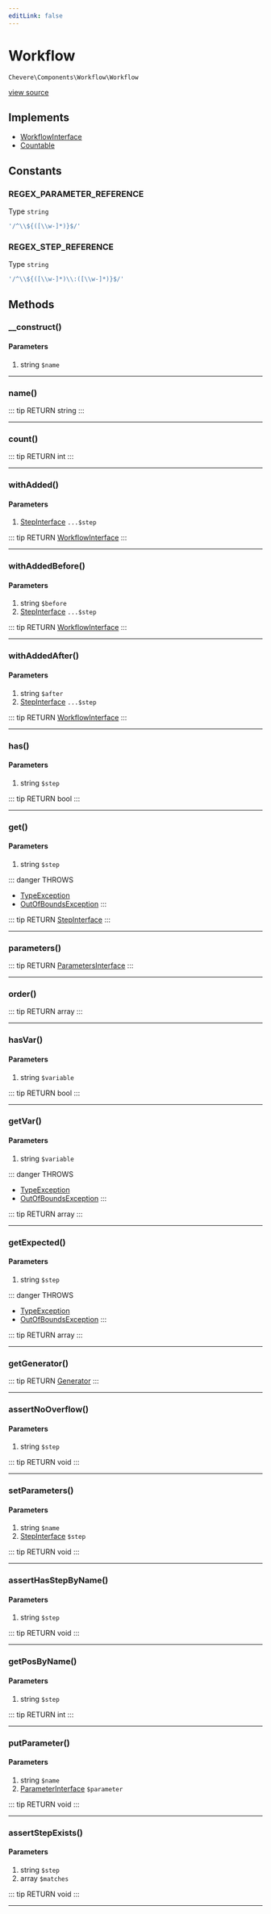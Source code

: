 ```yaml
---
editLink: false
---
```


# Workflow

`Chevere\Components\Workflow\Workflow`

[view source](https://github.com/chevere/chevere/blob/master/Workflow/Workflow.php)

## Implements

- [WorkflowInterface](../../Interfaces/Workflow/WorkflowInterface.md)
- [Countable](https://www.php.net/manual/class.countable)

## Constants

### REGEX_PARAMETER_REFERENCE

Type `string`

```php
'/^\\${([\\w-]*)}$/'
```

### REGEX_STEP_REFERENCE

Type `string`

```php
'/^\\${([\\w-]*)\\:([\\w-]*)}$/'
```

## Methods

### __construct()

#### Parameters

1. string `$name`

---

### name()

::: tip RETURN
string
:::

---

### count()

::: tip RETURN
int
:::

---

### withAdded()

#### Parameters

1. [StepInterface](../../Interfaces/Workflow/StepInterface.md) `...$step`

::: tip RETURN
[WorkflowInterface](../../Interfaces/Workflow/WorkflowInterface.md)
:::

---

### withAddedBefore()

#### Parameters

1. string `$before`
2. [StepInterface](../../Interfaces/Workflow/StepInterface.md) `...$step`

::: tip RETURN
[WorkflowInterface](../../Interfaces/Workflow/WorkflowInterface.md)
:::

---

### withAddedAfter()

#### Parameters

1. string `$after`
2. [StepInterface](../../Interfaces/Workflow/StepInterface.md) `...$step`

::: tip RETURN
[WorkflowInterface](../../Interfaces/Workflow/WorkflowInterface.md)
:::

---

### has()

#### Parameters

1. string `$step`

::: tip RETURN
bool
:::

---

### get()

#### Parameters

1. string `$step`

::: danger THROWS
- [TypeException](../../Exceptions/Core/TypeException.md) 
- [OutOfBoundsException](../../Exceptions/Core/OutOfBoundsException.md) 
:::

::: tip RETURN
[StepInterface](../../Interfaces/Workflow/StepInterface.md)
:::

---

### parameters()

::: tip RETURN
[ParametersInterface](../../Interfaces/Parameter/ParametersInterface.md)
:::

---

### order()

::: tip RETURN
array
:::

---

### hasVar()

#### Parameters

1. string `$variable`

::: tip RETURN
bool
:::

---

### getVar()

#### Parameters

1. string `$variable`

::: danger THROWS
- [TypeException](../../Exceptions/Core/TypeException.md) 
- [OutOfBoundsException](../../Exceptions/Core/OutOfBoundsException.md) 
:::

::: tip RETURN
array
:::

---

### getExpected()

#### Parameters

1. string `$step`

::: danger THROWS
- [TypeException](../../Exceptions/Core/TypeException.md) 
- [OutOfBoundsException](../../Exceptions/Core/OutOfBoundsException.md) 
:::

::: tip RETURN
array
:::

---

### getGenerator()

::: tip RETURN
[Generator](https://www.php.net/manual/class.generator)
:::

---

### assertNoOverflow()

#### Parameters

1. string `$step`

::: tip RETURN
void
:::

---

### setParameters()

#### Parameters

1. string `$name`
2. [StepInterface](../../Interfaces/Workflow/StepInterface.md) `$step`

::: tip RETURN
void
:::

---

### assertHasStepByName()

#### Parameters

1. string `$step`

::: tip RETURN
void
:::

---

### getPosByName()

#### Parameters

1. string `$step`

::: tip RETURN
int
:::

---

### putParameter()

#### Parameters

1. string `$name`
2. [ParameterInterface](../../Interfaces/Parameter/ParameterInterface.md) `$parameter`

::: tip RETURN
void
:::

---

### assertStepExists()

#### Parameters

1. string `$step`
2. array `$matches`

::: tip RETURN
void
:::

---
